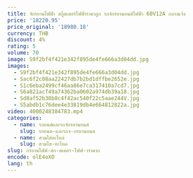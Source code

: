 ```yaml
---
title: จักรยานไฟฟ้า สกู๊ตเตอร์ไฟฟ้าราคาถูก รถจักรยานยนต์ไฟฟ้า 60V12A กลางแจ้ง
price: '18220.95'
price_original: '18980.18'
currency: THB
discount: 4%
rating: 5
volume: 70
image: S9f2bf4f421e342f895de4fe666a3d04dd.jpg
images:
  - S9f2bf4f421e342f895de4fe666a3d04dd.jpg
  - Sac6f2c08aa22427db7b2bd1dffbe2652e.jpg
  - S1c6eba2499cf46aa86e7ca317410a7cd7.jpg
  - S6a821acf49a74362ba0602a974db39a18.jpg
  - Sd8af52b38b8c4f42ac540f22c5aae244V.jpg
  - S5abdb1c76dee4e33819db4e664812822a.jpg
video: 4000248384783.mp4
categories:
  - name: รถยนต์และรถจักรยานยนต์
    slug: รถยนต-และรถจ-กรยานยนต
  - name: สวมใส่อะไหล่
    slug: สวมใส-อะไหล
slug: กรยานไฟฟ-สก-ตเตอร-ไฟฟ-าราคาถ
encode: olE4oXO
lang: th
---
```

  